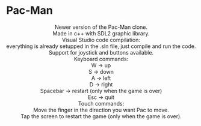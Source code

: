 # Pac-Man
<p align="center">
Newer version of the Pac-Man clone.<br />
Made in c++ with SDL2 graphic library.<br />
Visual Studio code compilation:<br />
everything is already setupped in the .sln file, just compile and run the code.<br />
Support for joystick and buttons available.<br />
Keyboard commands:<br />
W -> up<br />
S -> down<br />
A -> left<br />
D -> right<br />
Spacebar -> restart (only when the game is over)<br />
Esc -> quit<br />
Touch commands:<br />
Move the finger in the direction you want Pac to move.<br />
Tap the screen to restart the game (only when the game is over).<br />
</p>
